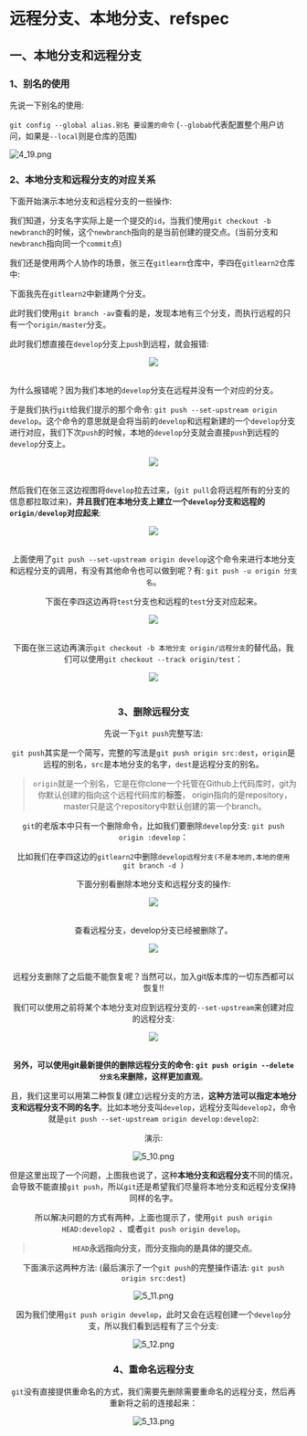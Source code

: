 # 远程分支、本地分支、refspec

## 一、本地分支和远程分支

### 1、别名的使用

先说一下别名的使用:

`git config --global alias.别名 要设置的命令` (`--globab`代表配置整个用户访问，如果是`--local`则是仓库的范围)

![4_19.png](images/4_19.png)

### 2、本地分支和远程分支的对应关系

下面开始演示本地分支和远程分支的一些操作:

我们知道，分支名字实际上是一个提交的`id`，当我们使用`git checkout -b newbranch`的时候，这个`newbranch`指向的是当前创建的提交点。(当前分支和`newbranch`指向同一个`commit`点)

我们还是使用两个人协作的场景，张三在`gitlearn`仓库中，李四在`gitlearn2`仓库中:

下面我先在`gitlearn2`中新建两个分支。

此时我们使用`git branch -av`查看的是，发现本地有三个分支，而执行远程的只有一个`origin/master`分支。

此时我们想直接在`develop`分支上`push`到远程，就会报错:

<div align="center"><img src="images/5_1.png"></div><br>

为什么报错呢？因为我们本地的`develop`分支在远程并没有一个对应的分支。

于是我们执行`git`给我们提示的那个命令: `git push --set-upstream origin develop`。这个命令的意思就是会将当前的`develop`和远程新建的一个`develop`分支进行对应，我们下次`push`的时候，本地的`develop`分支就会直接`push`到远程的`develop`分支上。

<div align="center"><img src="images/5_2.png"></div><br>

然后我们在张三这边视图将`develop`拉去过来，(`git pull`会将远程所有的分支的信息都拉取过来)，**并且我们在本地分支上建立一个`develop`分支和远程的`origin/develop`对应起来**:

<div align="center"><img src="images/5_3.png"><div><br>

上面使用了`git push --set-upstream origin develop`这个命令来进行本地分支和远程分支的调用，有没有其他命令也可以做到呢？有: `git push -u origin 分支名`。

下面在李四这边再将`test`分支也和远程的`test`分支对应起来。

<div align="center"><img src="images/5_4.png"></div><br>

下面在张三这边再演示`git checkout -b 本地分支 origin/远程分支`的替代品，我们可以使用`git checkout --track origin/test`：

<div align="center"><img src="images/5_5.png"></div><br>

### 3、删除远程分支

先说一下`git push`完整写法:

 `git push`其实是一个简写，完整的写法是`git push origin src:dest`，`origin`是远程的别名，`src`是本地分支的名字，`dest`是远程分支的别名。
>
> `origin`就是一个别名，它是在你clone一个托管在Github上代码库时，git为你默认创建的指向这个远程代码库的**标签**， origin指向的是repository，master只是这个repository中默认创建的第一个branch。

`git`的老版本中只有一个删除命令，比如我们要删除`develop`分支: `git push origin :develop`：

比如我们在李四这边的`gitlearn2`中删除`develop远程分支(不是本地的,本地的使用 git branch -d )`

下面分别看删除本地分支和远程分支的操作: 

<div align="center"><img src="images/5_6.png"></div><br>

查看远程分支，develop分支已经被删除了。

<div align="center"><img src="images/5_7.png"></div><br>

远程分支删除了之后能不能恢复呢？当然可以，加入git版本库的一切东西都可以恢复!!

我们可以使用之前将某个本地分支对应到远程分支的`--set-upstream`来创建对应的远程分支:

<div align="center"><img src="images/5_9.png"></div><br>

**另外，可以使用git最新提供的删除远程分支的命令: `git push origin --delete 分支名`来删除，这样更加直观**。

且，我们这里可以用第二种恢复(建立)远程分支的方法，**这种方法可以指定本地分支和远程分支不同的名字**。比如本地分支叫`develop`，远程分支叫`develop2`，命令就是`git push --set-upstream origin develop:develop2`:

演示:

![5_10.png](images/5_10.png)

但是这里出现了一个问题，上图我也说了，这种**本地分支和远程分支**不同的情况，会导致不能直接`git push`，所以`git`还是希望我们尽量将本地分支和远程分支保持同样的名字。

所以解决问题的方式有两种，上面也提示了，使用`git push origin HEAD:develop2 `、或者`git push origin develop`。   

> **`HEAD`永远指向分支，而分支指向的是具体的提交点**。

下面演示这两种方法: (最后演示了一个`git push`的完整操作语法: `git push origin src:dest`)

![5_11.png](images/5_11.png)

因为我们使用`git push origin develop`，此时又会在远程创建一个`develop`分支，所以我们看到远程有了三个分支:

![5_12.png](images/5_12.png)

### 4、重命名远程分支

`git`没有直接提供重命名的方式，我们需要先删除需要重命名的远程分支，然后再重新将之前的连接起来：

![5_13.png](images/5_13.png)


